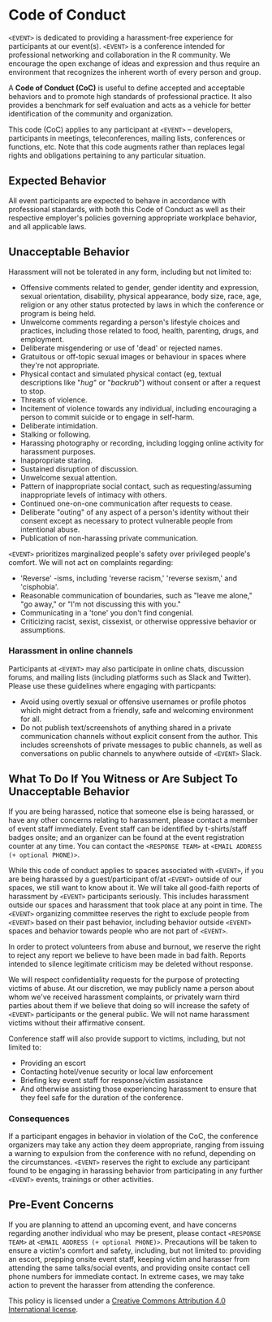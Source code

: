 # Code of Conduct

`<EVENT>` is dedicated to providing a harassment-free experience for participants at our event(s). `<EVENT>` is a conference intended for professional networking and collaboration in the R community. We encourage the open exchange of ideas and expression and thus require an environment that recognizes the inherent worth of every person and group. 

A **Code of Conduct (CoC)** is useful to define accepted and acceptable behaviors and to promote high standards of professional practice. It also provides a benchmark for self evaluation and acts as a vehicle for better identification of the community and organization.

This code (CoC) applies to any participant at `<EVENT>` – developers, participants in meetings, teleconferences, mailing lists, conferences or functions, etc. Note that this code augments rather than replaces legal rights and obligations pertaining to any particular situation.

## Expected Behavior

All event participants are expected to behave in accordance with professional standards, with both this Code of Conduct as well as their respective employer's policies governing appropriate workplace behavior, and all applicable laws.

## Unacceptable Behavior

Harassment will not be tolerated in any form, including but not limited to:

* Offensive comments related to gender, gender identity and expression, sexual orientation, disability, physical appearance, body size, race, age, religion or any other status protected by laws in which the conference or program is being held.
* Unwelcome comments regarding a person's lifestyle choices and practices, including those related to food, health, parenting, drugs, and employment.
* Deliberate misgendering or use of 'dead' or rejected names.
* Gratuitous or off-topic sexual images or behaviour in spaces where they're not
appropriate.
* Physical contact and simulated physical contact (eg, textual descriptions like
"*hug*" or "*backrub*") without consent or after a request to stop.
* Threats of violence.
* Incitement of violence towards any individual, including encouraging a person to commit suicide or to engage in self-harm.
* Deliberate intimidation.
* Stalking or following.
* Harassing photography or recording, including logging online activity for
harassment purposes.
* Inappropriate staring.
* Sustained disruption of discussion.
* Unwelcome sexual attention.
* Pattern of inappropriate social contact, such as requesting/assuming inappropriate levels of intimacy with others.
* Continued one-on-one communication after requests to cease.
* Deliberate "outing" of any aspect of a person's identity without their consent
except as necessary to protect vulnerable people from intentional abuse.
* Publication of non-harassing private communication.  

`<EVENT>` prioritizes marginalized people's safety over privileged people's comfort. We will not act on complaints regarding:

* 'Reverse' -isms, including 'reverse racism,' 'reverse sexism,' and 'cisphobia'.
* Reasonable communication of boundaries, such as "leave me alone," "go away," or "I'm not discussing this with you."
* Communicating in a 'tone' you don't find congenial.
* Criticizing racist, sexist, cissexist, or otherwise oppressive behavior or assumptions.

### Harassment in online channels

Participants at `<EVENT>` may also participate in online chats, discussion forums, and mailing lists (including platforms such as Slack and Twitter). Please use these guidelines where engaging with particpants:

* Avoid using overtly sexual or offensive usernames or profile photos which might detract from a friendly, safe and welcoming environment for all.
* Do not publish text/screenshots of anything shared in a private communication channels without explicit consent from the author.  This includes screenshots of private messages to public channels, as well as conversations on public channels to anywhere outside of `<EVENT>` Slack.

## What To Do If You Witness or Are Subject To Unacceptable Behavior

If you are being harassed, notice that someone else is being harassed, or have any other concerns relating to harassment, please contact a member of event staff immediately. Event staff can be identified by t-shirts/staff badges onsite; and an organizer can be found at the event registration counter at any time. You can contact the `<RESPONSE TEAM>` at `<EMAIL ADDRESS (+ optional PHONE)>`.

While this code of conduct applies to spaces associated with `<EVENT>`, if you are being harassed by a guest/participant of/at `<EVENT>` outside of our spaces, we still want to know about it. We will take all good-faith reports of harassment by `<EVENT>` participants seriously. This includes harassment outside our spaces and harassment that took place at any point in time. The `<EVENT>` organizing committee reserves the right to exclude people from `<EVENT>` based on their past behavior, including behavior outside `<EVENT>` spaces and behavior towards people who are not part of `<EVENT>`.

In order to protect volunteers from abuse and burnout, we reserve the right to reject any report we believe to have been made in bad faith. Reports intended to silence legitimate criticism may be deleted without response.

We will respect confidentiality requests for the purpose of protecting victims of abuse. At our discretion, we may publicly name a person about whom we've received harassment complaints, or privately warn third parties about them if we believe that doing so will increase the safety of `<EVENT>` participants or the general public. We will not name harassment victims without their affirmative consent.

Conference staff will also provide support to victims, including, but not limited to:

- Providing an escort
- Contacting hotel/venue security or local law enforcement
- Briefing key event staff for response/victim assistance
- And otherwise assisting those experiencing harassment to ensure that they feel safe for the duration of the conference.

### Consequences

If a participant engages in behavior in violation of the CoC, the conference organizers may take any action they deem appropriate, ranging from issuing a warning to expulsion from the conference with no refund, depending on the circumstances. `<EVENT>` reserves the right to exclude any participant found to be engaging in harassing behavior from participating in any further `<EVENT>` events, trainings or other activities.

## Pre-Event Concerns

If you are planning to attend an upcoming event, and have concerns regarding another individual who may be present, please contact `<RESPONSE TEAM>` at `<EMAIL ADDRESS (+ optional PHONE)>`. Precautions will be taken to ensure a victim's comfort and safety, including, but not limited to: providing an escort, prepping onsite event staff, keeping victim and harasser from attending the same talks/social events, and providing onsite contact cell phone numbers for immediate contact.  In extreme cases, we may take action to prevent the harasser from attending the conference.

This policy is licensed under a [Creative Commons Attribution 4.0 International license](https://creativecommons.org/licenses/by/4.0/).
